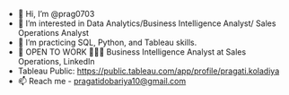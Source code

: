 - 👋 Hi, I’m @prag0703
- 👀 I’m interested in Data Analytics/Business Intelligence Analyst/ Sales Operations Analyst
- 🌱 I’m practicing SQL, Python, and Tableau skills.
- 📌 OPEN TO WORK 👩🏻‍💻 Business Intelligence Analyst at Sales Operations, LinkedIn
- Tableau Public: https://public.tableau.com/app/profile/pragati.koladiya
- 📫 Reach me - pragatidobariya10@gmail.com

<!---
prag0703/prag0703 is a ✨ special ✨ repository because its `README.md` (this file) appears on your GitHub profile.
You can click the Preview link to take a look at your changes.
--->
